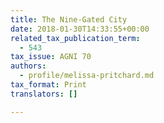 ```yaml
---
title: The Nine-Gated City
date: 2018-01-30T14:33:55+00:00
related_tax_publication_term:
  - 543
tax_issue: AGNI 70
authors:
  - profile/melissa-pritchard.md
tax_format: Print
translators: []

---
```

